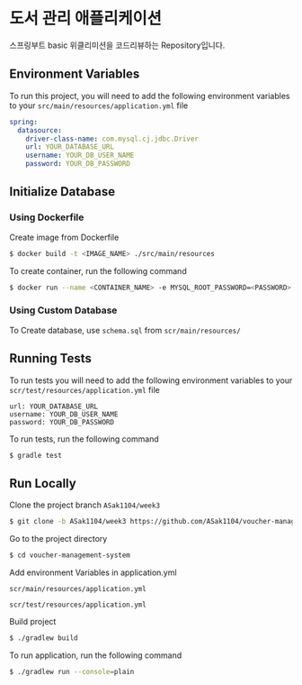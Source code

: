 # 도서 관리 애플리케이션

스프링부트 basic 위클리미션을 코드리뷰하는 Repository입니다.

## Environment Variables

To run this project, you will need to add the following environment variables to
your `src/main/resources/application.yml` file

```yml
spring:
  datasource:
    driver-class-name: com.mysql.cj.jdbc.Driver
    url: YOUR_DATABASE_URL
    username: YOUR_DB_USER_NAME
    password: YOUR_DB_PASSWORD
```

## Initialize Database

### Using Dockerfile

Create image from Dockerfile

```bash
$ docker build -t <IMAGE_NAME> ./src/main/resources
```

To create container, run the following command

```bash
$ docker run --name <CONTAINER_NAME> -e MYSQL_ROOT_PASSWORD=<PASSWORD> -d -p 3306:3306 <IMAGE_NAME>
```

### Using Custom Database

To Create database, use `schema.sql` from `scr/main/resources/`

## Running Tests

To run tests you will need to add the following environment variables to your `scr/test/resources/application.yml` file

```
url: YOUR_DATABASE_URL
username: YOUR_DB_USER_NAME
password: YOUR_DB_PASSWORD
```

To run tests, run the following command

```bash
$ gradle test
```

## Run Locally

Clone the project branch `ASak1104/week3`

```bash
$ git clone -b ASak1104/week3 https://github.com/ASak1104/voucher-management-system.git
```

Go to the project directory

```bash
$ cd voucher-management-system
```

Add environment Variables in application.yml

`scr/main/resources/application.yml`

`scr/test/resources/application.yml`

Build project

```bash
$ ./gradlew build
```

To run application, run the following command

```bash
$ ./gradlew run --console=plain
```

